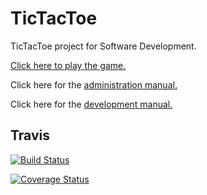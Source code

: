 # TicTacToe

TicTacToe project for Software Development.

[Click here to play the game.](http://nerdir.herokuapp.com/)

Click here for the [administration manual.](manuals/admin_manual.md)

Click here for the [development manual.](manuals/dev_manual.md)

## Travis

[![Build Status](https://travis-ci.org/NerdirMedSkapgerdir/TicTacToe.svg?branch=master)](https://travis-ci.org/NerdirMedSkapgerdir/TicTacToe)

[![Coverage Status](https://coveralls.io/repos/NerdirMedSkapgerdir/TicTacToe/badge.png?branch=master)](https://coveralls.io/r/NerdirMedSkapgerdir/TicTacToe?branch=master)
